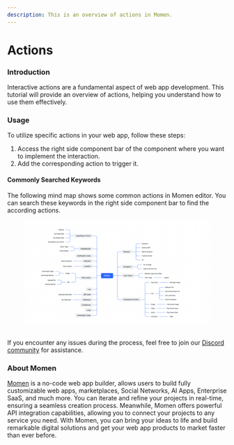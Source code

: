 ```yaml
---
description: This is an overview of actions in Momen.
---
```


# Actions

### Introduction

Interactive actions are a fundamental aspect of web app development. This tutorial will provide an overview of actions, helping you understand how to use them effectively.

### Usage

To utilize specific actions in your web app, follow these steps:

1. Access the right side component bar of the component where you want to implement the interaction.
2. Add the corresponding action to trigger it.

#### Commonly Searched Keywords

The following mind map shows some common actions in Momen editor. You can search these keywords in the right side component bar to find the according actions.

<figure><img src="../../../../.gitbook/assets/截屏2024-01-16 15.37.56.png" alt="Commonly search keywords in Interactive action."><figcaption></figcaption></figure>

\
If you encounter any issues during the process, feel free to join our [Discord community](https://discord.com/invite/UCyhySSXfz) for assistance.

### About Momen

[Momen](https://momen.app/?channel=blog-about) is a no-code web app builder, allows users to build fully customizable web apps, marketplaces, Social Networks, AI Apps, Enterprise SaaS, and much more. You can iterate and refine your projects in real-time, ensuring a seamless creation process. Meanwhile, Momen offers powerful API integration capabilities, allowing you to connect your projects to any service you need. With Momen, you can bring your ideas to life and build remarkable digital solutions and get your web app products to market faster than ever before.
